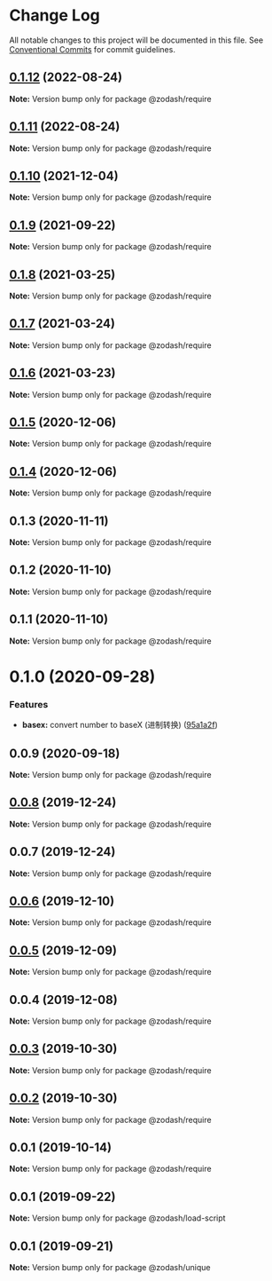# Change Log

All notable changes to this project will be documented in this file.
See [Conventional Commits](https://conventionalcommits.org) for commit guidelines.

## [0.1.12](https://github.com/zcorky/zodash/compare/@zodash/require@0.1.11...@zodash/require@0.1.12) (2022-08-24)

**Note:** Version bump only for package @zodash/require





## [0.1.11](https://github.com/zcorky/zodash/compare/@zodash/require@0.1.10...@zodash/require@0.1.11) (2022-08-24)

**Note:** Version bump only for package @zodash/require





## [0.1.10](https://github.com/zcorky/zodash/compare/@zodash/require@0.1.9...@zodash/require@0.1.10) (2021-12-04)

**Note:** Version bump only for package @zodash/require





## [0.1.9](https://github.com/zcorky/zodash/compare/@zodash/require@0.1.8...@zodash/require@0.1.9) (2021-09-22)

**Note:** Version bump only for package @zodash/require





## [0.1.8](https://github.com/zcorky/zodash/compare/@zodash/require@0.1.7...@zodash/require@0.1.8) (2021-03-25)

**Note:** Version bump only for package @zodash/require





## [0.1.7](https://github.com/zcorky/zodash/compare/@zodash/require@0.1.6...@zodash/require@0.1.7) (2021-03-24)

**Note:** Version bump only for package @zodash/require





## [0.1.6](https://github.com/zcorky/zodash/compare/@zodash/require@0.1.5...@zodash/require@0.1.6) (2021-03-23)

**Note:** Version bump only for package @zodash/require





## [0.1.5](https://github.com/zcorky/zodash/compare/@zodash/require@0.1.4...@zodash/require@0.1.5) (2020-12-06)

**Note:** Version bump only for package @zodash/require





## [0.1.4](https://github.com/zcorky/zodash/compare/@zodash/require@0.1.3...@zodash/require@0.1.4) (2020-12-06)

**Note:** Version bump only for package @zodash/require





## 0.1.3 (2020-11-11)

**Note:** Version bump only for package @zodash/require





## 0.1.2 (2020-11-10)

**Note:** Version bump only for package @zodash/require





## 0.1.1 (2020-11-10)

**Note:** Version bump only for package @zodash/require





# 0.1.0 (2020-09-28)


### Features

* **basex:** convert number to baseX (进制转换) ([95a1a2f](https://github.com/zcorky/zodash/commit/95a1a2f361d73de5caa3b8e297c1643e97e40983))





## 0.0.9 (2020-09-18)

**Note:** Version bump only for package @zodash/require





## [0.0.8](https://github.com/zcorky/zodash/compare/@zodash/require@0.0.7...@zodash/require@0.0.8) (2019-12-24)

**Note:** Version bump only for package @zodash/require





## 0.0.7 (2019-12-24)

**Note:** Version bump only for package @zodash/require





## [0.0.6](https://github.com/zcorky/zodash/compare/@zodash/require@0.0.5...@zodash/require@0.0.6) (2019-12-10)

**Note:** Version bump only for package @zodash/require





## [0.0.5](https://github.com/zcorky/zodash/compare/@zodash/require@0.0.4...@zodash/require@0.0.5) (2019-12-09)

**Note:** Version bump only for package @zodash/require





## 0.0.4 (2019-12-08)

**Note:** Version bump only for package @zodash/require





## [0.0.3](https://github.com/zcorky/zodash/compare/@zodash/require@0.0.2...@zodash/require@0.0.3) (2019-10-30)

**Note:** Version bump only for package @zodash/require





## [0.0.2](https://github.com/zcorky/zodash/compare/@zodash/require@0.0.1...@zodash/require@0.0.2) (2019-10-30)

**Note:** Version bump only for package @zodash/require





## 0.0.1 (2019-10-14)

**Note:** Version bump only for package @zodash/require





## 0.0.1 (2019-09-22)

**Note:** Version bump only for package @zodash/load-script





## 0.0.1 (2019-09-21)

**Note:** Version bump only for package @zodash/unique
